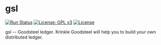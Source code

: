 # gsl

[![Run Status](https://api.shippable.com/projects/5cbc3edfdaf54c0007d7bbd1/badge?branch=master)]()
[![License: GPL v3](https://img.shields.io/badge/License-GPLv3-blue.svg)](https://www.gnu.org/licenses/gpl-3.0)
[![License](https://www.gnu.org/graphics/gplv3-88x31.png)](https://www.gnu.org/licenses/quick-guide-gplv3.html)


gsl -- Goodsteel ledger. Krinkle Goodsteel will help you to build your own distributed ledger.


